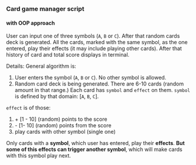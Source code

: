 ### Card game manager script
#### with OOP approach

User can input one of three symbols (```A```, ```B``` or ```C```). After that random cards deck is generated. All the cards, marked with the same symbol, as the one entered, play their effects (it may include playing other cards). After that history of card and total score displays in terminal.

Details:
General algorithm is:
1. User enters the symbol (```A```, ```B``` or ```C```). No other symbol is allowed.
2. Random card deck is being generated. There are 6-10 cards (random amount in that range.) Each card has ```symbol``` and ```effect``` on them. ```symbol``` is defined by that domain: [```A```, ```B```, ```C```].

```effect``` is of those:
1. \+ [1 - 10] (random) points to the score
2. \- [1- 10] (random) points from the score
3. play cards with other symbol (single one)

Only cards with a **symbol**, which user has entered, play their **effects**. **But some of this effects can trigger another symbol**, which will make cards with this symbol play next.

